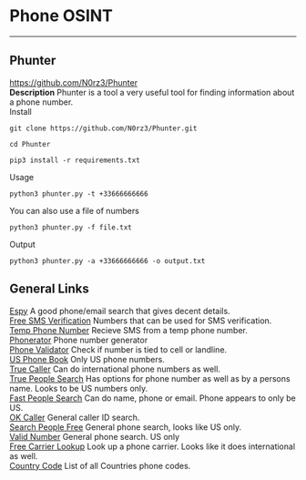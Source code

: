 # Phone OSINT

***

## Phunter
https://github.com/N0rz3/Phunter \
**Description** Phunter is a tool a very useful tool for finding information about a phone number. \
Install
```
git clone https://github.com/N0rz3/Phunter.git
```
```
cd Phunter
```
```
pip3 install -r requirements.txt
```
Usage
```
python3 phunter.py -t +33666666666
```
You can also use a file of numbers
```
python3 phunter.py -f file.txt
```
Output
```
python3 phunter.py -a +33666666666 -o output.txt
```


## General Links
[Espy](https://espysys.com) A good phone/email search that gives decent details. \
[Free SMS Verification](http://freesmsverification.com) Numbers that can be used for SMS verification. \
[Temp Phone Number](https://temporary-phone-number.com) Recieve SMS from a temp phone number. \
[Phonerator](https://www.martinvigo.com/tools/phonerator/) Phone number generator \
[Phone Validator](https://www.phonevalidator.com) Check if number is tied to cell or landline. \
[US Phone Book](https://www.usphonebook.com) Only US phone numbers. \
[True Caller](https://www.truecaller.com/) Can do international phone numbers as well. \
[True People Search](https://www.truepeoplesearch.com) Has options for phone number as well as by a persons name. Looks to be US numbers only. \
[Fast People Search](https://www.fastpeoplesearch.com) Can do name, phone or email. Phone appears to only be US. \
[OK Caller](https://www.okcaller.com) General caller ID search. \
[Search People Free](https://www.searchpeoplefree.com) General phone search, looks like US only. \
[Valid Number](https://validnumber.com/) General phone search. US only \
[Free Carrier Lookup](https://freecarrierlookup.com/) Look up a phone carrier. Looks like it does international as well. \
[Country Code](https://countrycode.org/) List of all Countries phone codes. 
